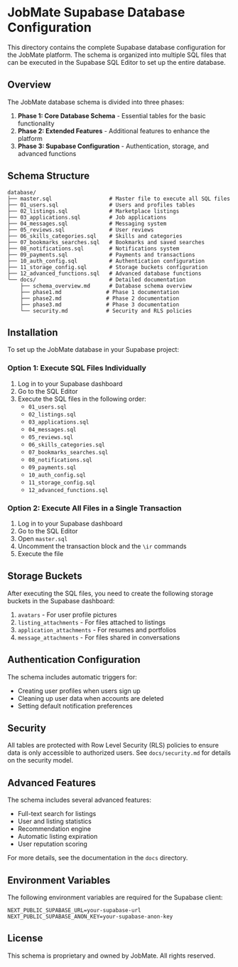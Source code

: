 # JobMate Supabase Database Configuration

This directory contains the complete Supabase database configuration for the JobMate platform. The schema is organized into multiple SQL files that can be executed in the Supabase SQL Editor to set up the entire database.

## Overview

The JobMate database schema is divided into three phases:

1. **Phase 1: Core Database Schema** - Essential tables for the basic functionality
2. **Phase 2: Extended Features** - Additional features to enhance the platform
3. **Phase 3: Supabase Configuration** - Authentication, storage, and advanced functions

## Schema Structure

```
database/
├── master.sql                  # Master file to execute all SQL files
├── 01_users.sql                # Users and profiles tables
├── 02_listings.sql             # Marketplace listings
├── 03_applications.sql         # Job applications
├── 04_messages.sql             # Messaging system
├── 05_reviews.sql              # User reviews
├── 06_skills_categories.sql    # Skills and categories
├── 07_bookmarks_searches.sql   # Bookmarks and saved searches
├── 08_notifications.sql        # Notifications system
├── 09_payments.sql             # Payments and transactions
├── 10_auth_config.sql          # Authentication configuration
├── 11_storage_config.sql       # Storage buckets configuration
├── 12_advanced_functions.sql   # Advanced database functions
└── docs/                       # Detailed documentation
    ├── schema_overview.md      # Database schema overview
    ├── phase1.md              # Phase 1 documentation
    ├── phase2.md              # Phase 2 documentation
    ├── phase3.md              # Phase 3 documentation
    └── security.md            # Security and RLS policies
```

## Installation

To set up the JobMate database in your Supabase project:

### Option 1: Execute SQL Files Individually

1. Log in to your Supabase dashboard
2. Go to the SQL Editor
3. Execute the SQL files in the following order:
   - `01_users.sql`
   - `02_listings.sql`
   - `03_applications.sql`
   - `04_messages.sql`
   - `05_reviews.sql`
   - `06_skills_categories.sql`
   - `07_bookmarks_searches.sql`
   - `08_notifications.sql`
   - `09_payments.sql`
   - `10_auth_config.sql`
   - `11_storage_config.sql`
   - `12_advanced_functions.sql`

### Option 2: Execute All Files in a Single Transaction

1. Log in to your Supabase dashboard
2. Go to the SQL Editor
3. Open `master.sql`
4. Uncomment the transaction block and the `\ir` commands
5. Execute the file

## Storage Buckets

After executing the SQL files, you need to create the following storage buckets in the Supabase dashboard:

1. `avatars` - For user profile pictures
2. `listing_attachments` - For files attached to listings
3. `application_attachments` - For resumes and portfolios
4. `message_attachments` - For files shared in conversations

## Authentication Configuration

The schema includes automatic triggers for:

- Creating user profiles when users sign up
- Cleaning up user data when accounts are deleted
- Setting default notification preferences

## Security

All tables are protected with Row Level Security (RLS) policies to ensure data is only accessible to authorized users. See `docs/security.md` for details on the security model.

## Advanced Features

The schema includes several advanced features:

- Full-text search for listings
- User and listing statistics
- Recommendation engine
- Automatic listing expiration
- User reputation scoring

For more details, see the documentation in the `docs` directory.

## Environment Variables

The following environment variables are required for the Supabase client:

```
NEXT_PUBLIC_SUPABASE_URL=your-supabase-url
NEXT_PUBLIC_SUPABASE_ANON_KEY=your-supabase-anon-key
```

## License

This schema is proprietary and owned by JobMate. All rights reserved.
